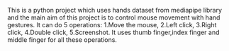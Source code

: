 This is a python project which uses hands dataset from mediapipe library and the main aim of this project is to control mouse movement with hand gestures.
It can do 5 operations:
1.Move the mouse,
2.Left click,
3.Right click,
4.Double click,
5.Screenshot.
It uses thumb finger,index finger and middle finger for all these operations.
